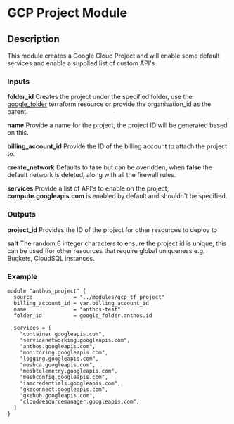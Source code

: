 # GCP Project Module

## Description

This module creates a Google Cloud Project and will enable some default services and enable a supplied list of custom API's

### Inputs

**folder_id** Creates the project under the specified folder, use the [google_folder](https://www.terraform.io/docs/providers/google/r/google_folder.html) terraform resource or provide the organisation_id as the parent.

**name** Provide a name for the project, the project ID will be generated based on this.

**billing_account_id** Provide the ID of the billing account to attach the project to.

**create_network** Defaults to fase but can be overidden, when **false** the default network is deleted, along with all the firewall rules.

**services** Provide a list of API's to enable on the project, **compute.googleapis.com** is enabled by default and shouldn't be specified.

### Outputs

**project_id** Provides the ID of the project for other resources to deploy to

**salt** The random 6 integer characters to ensure the project id is unique, this can be used ffor other resources that require global uniqueness e.g. Buckets, CloudSQL instances.

### Example

    module "anthos_project" {
      source             = "../modules/gcp_tf_project"
      billing_account_id = var.billing_account_id
      name               = "anthos-test"
      folder_id          = google_folder.anthos.id

      services = [
        "container.googleapis.com",
        "servicenetworking.googleapis.com",
        "anthos.googleapis.com",
        "monitoring.googleapis.com",
        "logging.googleapis.com",
        "meshca.googleapis.com",
        "meshtelemetry.googleapis.com",
        "meshconfig.googleapis.com",
        "iamcredentials.googleapis.com",
        "gkeconnect.googleapis.com",
        "gkehub.googleapis.com",
        "cloudresourcemanager.googleapis.com",
      ]
    }



